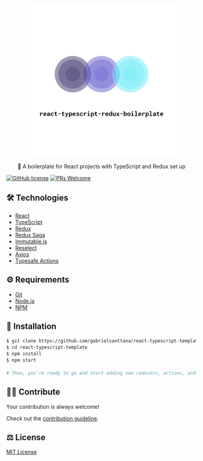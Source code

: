 <div align="center">
  <img src="./.github/logo.png" alt="react-typescript-template" width="400" />
</div>

<p align="center">🧬 A boilerplate for React projects with TypeScript and Redux set up</p>

[![GitHub license](https://img.shields.io/badge/license-MIT-blue.svg)](https://github.com/gabrielsanttana/react-typescript-redux-boilerplate/blob/master/LICENSE) 
[![PRs Welcome](https://img.shields.io/badge/PRs-welcome-brightgreen.svg)](https://github.com/gabrielsanttana/react-typescript-redux-boilerplate/blob/main/CONTRIBUTING.md)

## 🛠️ Technologies

<ul>
  <li><a href="https://reactjs.org/">React</a></li>
  <li><a href="https://www.typescriptlang.org/docs/">TypeScript</a></li>
  <li><a href="https://redux.js.org/">Redux</a></li>
  <li><a href="https://redux-saga.js.org/">Redux Saga</a></li>
  <li><a href="https://immutable-js.github.io/immutable-js/">Immutable.js</a></li>
  <li><a href="https://github.com/reduxjs/reselect">Reselect</a></li>
  <li><a href="https://github.com/axios/axios">Axios</a></li>
<li><a href="https://github.com/piotrwitek/typesafe-actions">Typesafe Actions</a></li>
</ul>

## ⚙️ Requirements

<ul>
  <li><a href="https://git-scm.com/">Git</a></li>
  <li><a href="https://nodejs.org/en/">Node.js</a></li>
  <li><a href="https://www.npmjs.com/">NPM</a></li>
</ul>
</ul>

## 🚀 Installation

```bash
$ git clone https://github.com/gabrielsanttana/react-typescript-template
$ cd react-typescript-template
$ npm install
$ npm start

# Then, you're ready to go and start adding new reducers, actions, and sagas to your project!
```

## 💁🏽 Contribute

Your contribution is always welcome!

Check out the [contribution guideline](https://github.com/gabrielsanttana/react-typescript-template/blob/main/CONTRIBUTING.md).

## ⚖️ License

[MIT License](https://github.com/gabrielsanttana/react-typescript-template/blob/main/LICENSE)
